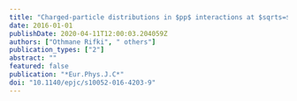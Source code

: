 ```yaml
---
title: "Charged-particle distributions in $pp$ interactions at $sqrts=$ 8 TeV measured with the ATLAS detector"
date: 2016-01-01
publishDate: 2020-04-11T12:00:03.204059Z
authors: ["Othmane Rifki", " others"]
publication_types: ["2"]
abstract: ""
featured: false
publication: "*Eur.Phys.J.C*"
doi: "10.1140/epjc/s10052-016-4203-9"
---
```


